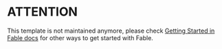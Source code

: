 # ATTENTION

This template is not maintained anymore, please check [Getting Started in Fable docs](https://fable.io/docs/getting_started.html) for other ways to get started with Fable.
